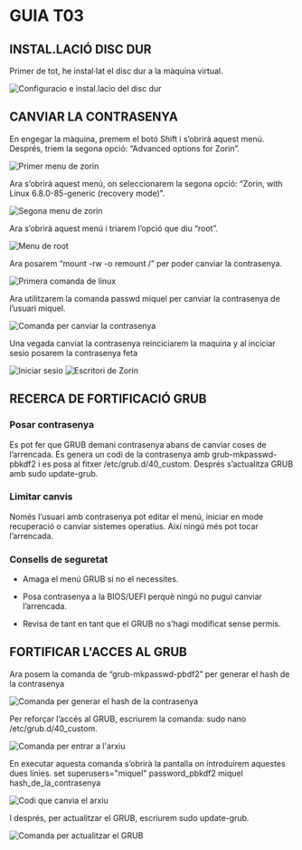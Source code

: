 # GUIA T03

## INSTAL.LACIÓ DISC DUR
Primer de tot, he instal·lat el disc dur a la màquina virtual.

![Configuracio e instal.lacio del disc dur](img/image1.png)


## CANVIAR LA CONTRASENYA
En engegar la màquina, premem el botó Shift i s’obrirà aquest menú. Després, triem la segona opció: “Advanced options for Zorin”.

![Primer menu de zorin](img/image2.png)

Ara s’obrirà aquest menú, on seleccionarem la segona opció: “Zorin, with Linux 6.8.0-85-generic (recovery mode)”.

![Segona menu de zorin](img/image3.png)

Ara s’obrirà aquest menú i triarem l’opció que diu “root”.

![Menu de root](img/image4.png)

Ara posarem “mount -rw -o remount /” per poder canviar la contrasenya.

![Primera comanda de linux](img/image5.png)

Ara utilitzarem la comanda passwd miquel per canviar la contrasenya de l’usuari miquel.

![Comanda per canviar la contrasenya](img/image6.png)

Una vegada canviat la contrasenya reinciciarem la maquina y al inciciar sesio posarem la contrasenya feta

![Iniciar sesio](img/image7.png) ![Escritori de Zorin](img/image8.png)
## RECERCA DE FORTIFICACIÓ GRUB
### Posar contrasenya
Es pot fer que GRUB demani contrasenya abans de canviar coses de l’arrencada. Es genera un codi de la contrasenya amb grub-mkpasswd-pbkdf2 i es posa al fitxer /etc/grub.d/40_custom. Després s’actualitza GRUB amb sudo update-grub.

### Limitar canvis
Només l’usuari amb contrasenya pot editar el menú, iniciar en mode recuperació o canviar sistemes operatius. Així ningú més pot tocar l’arrencada.

### Consells de seguretat

- Amaga el menú GRUB si no el necessites.

- Posa contrasenya a la BIOS/UEFI perquè ningú no pugui canviar l’arrencada.

- Revisa de tant en tant que el GRUB no s’hagi modificat sense permís.

## FORTIFICAR L'ACCES AL GRUB

Ara posem la comanda de “grub-mkpasswd-pbdf2” per generar el hash de la contrasenya

![Comanda per generar el hash de la contrasenya](img/image10.png)

Per reforçar l’accés al GRUB, escriurem la comanda: sudo nano /etc/grub.d/40_custom.

![Comanda per entrar a l'arxiu](img/image9.png)


En executar aquesta comanda s’obrirà la pantalla on introduirem aquestes dues línies. 
set superusers="miquel"
password_pbkdf2 miquel hash_de_la_contrasenya

![Codi que canvia el arxiu](img/image11.png)

I després, per actualitzar el GRUB, escriurem sudo update-grub.

![Comanda per actualitzar el GRUB](img/image12.png)
